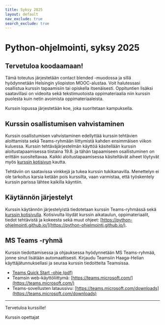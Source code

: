 ```yaml
---
title: Syksy 2025
layout: default
nav_exclude: true
search_exclude: true
---
```


# Python-ohjelmointi, syksy 2025


## Tervetuloa koodaamaan!

Tämä toteutus järjestetään contact blended -muodossa ja sillä hyödynnetään Helsingin yliopiston MOOC-alustaa. Voit halutessasi osallistua kurssin tapaamisiin tai opiskella itsenäisesti. Oppituntien lisäksi saatavillasi on videoita sekä tekstimuotoista oppimateriaalia niin kurssin puolesta kuin netin avoimista oppimateriaaleista.


Kurssin lopussa järjestetään koe, joka suoritetaan kampuksella.


## Kurssin osallistumisen vahvistaminen

Kurssin osallistumisen vahvistaminen edellyttää kurssin tehtävien aloittamista sekä Teams-ryhmään liittymistä kahden ensimmäisen viikon kuluessa. Kurssin tehtäväjärjestelmän käyttöä käsitellään kurssin aloitustapaamisessa tiistaina 19.8. ja tähän tapaamiseen osallistuminen on erittäin suositeltavaa. Kaikki aloitustapaamisessa käsiteltävät aiheet löytyvät myös [kurssin kotisivun](https://python-ohjelmointi.github.io/) kautta.

Tehtäviin on saatavissa vinkkejä ja tukea kurssin tukikanavilla. Menettelyn ei ole tarkoitus karsia ketään pois kurssilta, vaan varmistaa, että työskentely kurssin parissa lähtee kaikilla käyntiin.


##  Käytännön järjestelyt

Kurssin käytännön järjestelyistä tiedotetaan kurssin Teams-ryhmässä sekä [kurssin kotisivulla](https://python-ohjelmointi.github.io/). Kotisivulta löydät kurssin aikataulun, oppimateriaalit, tiedot tehtävistä ja kokeesta sekä muut ohjeet: [https://python-ohjelmointi.github.io/](https://python-ohjelmointi.github.io/).


## MS Teams -ryhmä

Kurssin tiedottamisessa ja ohjauksessa hyödynnetään MS Teams-ryhmää, jonne sinut lisätään automaattisesti. Kirjaudu Teamsiin Haaga-Helian käyttäjätunnuksellasi ja seuraa kurssin tiedoitteita Teamsissa.

* [Teams Quick Start -ohje (pdf)](https://download.microsoft.com/download/2/b/3/2b3f5c6c-2ca9-4305-a0a3-0f6080c27ca8/EDU_QuickStartGuide_Students.pdf)
* Teamsin web-käyttöliittymä: [https://teams.microsoft.com/](https://teams.microsoft.com/)
* Teams-sovellusten lataussivu: [https://teams.microsoft.com/downloads](https://teams.microsoft.com/downloads)


---

Tervetuloa kurssille!

Kurssin opettajat
